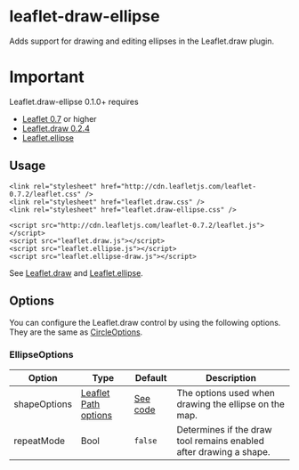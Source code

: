 # leaflet-draw-ellipse

Adds support for drawing and editing ellipses in the Leaflet.draw plugin. 

# Important
Leaflet.draw-ellipse 0.1.0+ requires 

+ [Leaflet 0.7](https://github.com/Leaflet/Leaflet/releases/tag/v0.7) or higher
+ [Leaflet.draw 0.2.4](https://github.com/Leaflet/Leaflet.draw/releases/tag/v0.2.4)
+ [Leaflet.ellipse](https://github.com/jdfergason/Leaflet.Ellipse)

## Usage

	<link rel="stylesheet" href="http://cdn.leafletjs.com/leaflet-0.7.2/leaflet.css" />
    <link rel="stylesheet" href="leaflet.draw.css" />
    <link rel="stylesheet" href="leaflet.draw-ellipse.css" />

	<script src="http://cdn.leafletjs.com/leaflet-0.7.2/leaflet.js"></script>
    <script src="leaflet.draw.js"></script>
    <script src="leaflet.ellipse.js"></script>
    <script src="leaflet.ellipse-draw.js"></script>

See [Leaflet.draw](https://github.com/Leaflet/Leaflet.draw#using) and [Leaflet.ellipse](https://github.com/jdfergason/Leaflet.Ellipse#usage).

## Options

You can configure the Leaflet.draw control by using the following options. They are the same as [CircleOptions](https://github.com/Leaflet/Leaflet.draw#circleoptions).

### EllipseOptions

| Option | Type | Default | Description
| --- | --- | --- | ---
| shapeOptions | [Leaflet Path options](http://leafletjs.com/reference.html#path-options) | [See code](https://github.com/Leaflet/Leaflet.draw/blob/master/src/draw/handler/Draw.Circle.js#L7) | The options used when drawing the ellipse on the map. 
| repeatMode | Bool | `false` | Determines if the draw tool remains enabled after drawing a shape.
